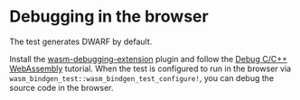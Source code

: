 # Debugging in the browser

The test generates DWARF by default.

Install the [wasm-debugging-extension](https://goo.gle/wasm-debugging-extension) plugin and
follow the [Debug C/C++ WebAssembly](https://developer.chrome.com/docs/devtools/wasm) tutorial.
When the test is configured to run in the browser via `wasm_bindgen_test::wasm_bindgen_test_configure!`,
you can debug the source code in the browser.
